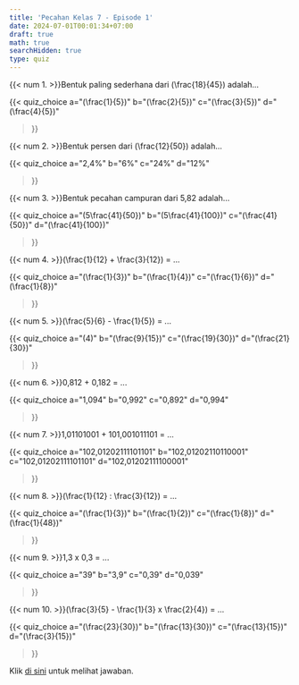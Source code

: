 ```yaml
---
title: 'Pecahan Kelas 7 - Episode 1'
date: 2024-07-01T00:01:34+07:00
draft: true
math: true
searchHidden: true
type: quiz
---
```


{{< num 1. >}}Bentuk paling sederhana dari \(\frac{18}{45}\) adalah...

{{<
quiz_choice
  a="\(\frac{1}{5}\)" 
  b="\(\frac{2}{5}\)"
  c="\(\frac{3}{5}\)"
  d="\(\frac{4}{5}\)"
>}}

{{< num 2. >}}Bentuk persen dari \(\frac{12}{50}\) adalah...

{{<
quiz_choice
  a="2,4%" 
  b="6%"
  c="24%"
  d="12%"
>}}

{{< num 3. >}}Bentuk pecahan campuran dari 5,82 adalah...

{{<
quiz_choice
  a="\(5\frac{41}{50}\)" 
  b="\(5\frac{41}{100}\)"
  c="\(\frac{41}{50}\)"
  d="\(\frac{41}{100}\)"
>}}

{{< num 4. >}}\(\frac{1}{12} + \frac{3}{12}\) = ...

{{<
quiz_choice
  a="\(\frac{1}{3}\)" 
  b="\(\frac{1}{4}\)"
  c="\(\frac{1}{6}\)"
  d="\(\frac{1}{8}\)"
>}}

{{< num 5. >}}\(\frac{5}{6} - \frac{1}{5}\) = ...

{{<
quiz_choice
  a="\(4\)" 
  b="\(\frac{9}{15}\)"
  c="\(\frac{19}{30}\)"
  d="\(\frac{21}{30}\)"
>}}

{{< num 6. >}}0,812 + 0,182 = ...

{{<
quiz_choice
  a="1,094" 
  b="0,992"
  c="0,892"
  d="0,994"
>}}

{{< num 7. >}}1,01101001 + 101,001011101 = ...

{{<
quiz_choice
  a="102,01202111101101" 
  b="102,01202110110001"
  c="102,01202111101101"
  d="102,01202111100001"
>}}

{{< num 8. >}}\(\frac{1}{12} : \frac{3}{12}\) = ...

{{<
quiz_choice
  a="\(\frac{1}{3}\)" 
  b="\(\frac{1}{2}\)"
  c="\(\frac{1}{8}\)"
  d="\(\frac{1}{48}\)"
>}}

{{< num 9. >}}1,3 x 0,3 = ...

{{<
quiz_choice
  a="39" 
  b="3,9"
  c="0,39"
  d="0,039"
>}}

{{< num 10. >}}\(\frac{3}{5} - \frac{1}{3} x \frac{2}{4}\) = ...

{{<
quiz_choice
  a="\(\frac{23}{30}\)" 
  b="\(\frac{13}{30})"
  c="\(\frac{13}{15})"
  d="\(\frac{3}{15})"
>}}


Klik [di sini](/id/mahad_answers/7bd6978f-e453-4b37-b920-3a5bb07539fb/) untuk melihat jawaban.
